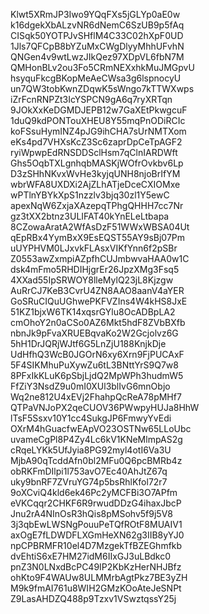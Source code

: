 Klwt5XRmJP3Iwo9YQqFXs5jGLYp0aE0w
k16dgekXbALzvNR6dNemC6SzUB9p5fAq
CISqk50YOTPJvSHflM4C33C02hXpF0UD
1Jls7QFCpB8bYZuMxCWgDlyyMhhUFvhN
QNGen4v9wtLwzJIkQez97XDpVL6fbN7M
QMHonBLv2ou3Fo5CRmNEXxhkMuJMGpvU
hsyquFkcgBKopMeAeCWsa3g6lspnocyU
un7QW3tobKwnZDqwK5sWngo7kTTWXwps
iZrFcnRNPZt3IcYSPCN9gA6q7ryXRTqn
9JOkXxKeDGMDJEPB12w7GaXEtPkwgcuF
1duQ9kdPONTouXHEU8Y55mqPnODiRCIc
koFSsuHymINZ4pJG9ihCHA7sUrNMTXom
eKs4pd7VHXsKcZ3Sc6zaprDpCeTpAGF2
ryiWpwpEdRNSDDSclHsm7qClnIARDWft
Ghs5OqbTXLgnhqbMASKjWOfrOvkbv6Lp
D3zSHhNKvxWvHe3kyjqUNH8njoBrIfYM
wbrWFA8UXDXi2AjZLhATjeDceCXIOMxe
wPTlnYBYkXpS1nzzlv3bjq30zl1Y5ewC
apexNqW6ZxjaXAzepqTPhgQHHH7cc7Nr
gz3tXX2btnz3ULIFAT40kYnELeLtbapa
8CZowaAratA2WfAsDzF51WWxWBSA04Ut
qEpRBx4YymBxX9EsEQST55AY9sBj07Pm
uUYPHVM0LJxvkFLAsxVIKfYnn6f2pSBr
Z0553awZxmpiAZpfhCUJmbwvaHAA0w1C
dsk4mFmo5RHDIHjgrEr26JpzXMg3Fsq5
4XXad55IpSRWOY8lleMylQ23jL8Kjzgw
AuRrCJ7KeB3CvrU4ZN8AAO8aanV4aYER
GoSRuCIQuUGhwePKFVZIns4W4kHS8JxE
51KZ1bjxW6TK14xqsrGYlu8OcADBpLA2
cmOhoY2n0aCSo0AZ6Mkt5hdF8ZVbBXfb
nbnJk9pFvaXRUEBqvaKo2W2Gcjolvz6G
5hH1DrJQRjWJtf6G5LnZjU188KnjkDje
UdHfhQ3WcB0JGOrN6xy6Xrn9FjPUCAxF
5F4SIKMhuPuXywZu6tL3BNttYrS9Q7w8
8PFxIkKLuK6pSbjLjdQ2MpWPh3hudmW5
FfZiY3NsdZ9u0mI0XUl3blIvG6mnObjo
Wq2ne812U4xEVj2FhahpQcReA78pMHf7
QTPaVNJoPX2qeCUOV36PWwpyHUJa8HhW
lTsF5Ssxv10Y1cc4SukgJP6FmwyYvEdi
OXrM4hGuacfwEApVO23OSTNw65LLoUbc
uvameCgPl8P4Zy4Lc6kV1KNeMlmpAS2g
cRqeLYKk5UfJyia8PG92myl4otI6Va3U
MjbA90qTcddAfn0bl2MFu0Q6pcBMRb4z
obRKFmDIlpi1l753avO7Ec40AhJtZ67q
uky9bnRF7ZVruYG74p5bsRhlKfol72r7
9oXCviQ4kld6ek46Pc2yMCFBi3O7APfm
eVKCqqr2CHKF6R9rwudDDzG4ihaxJbcP
Jnu2rA4NInOsR3hQis8pMSohv5f9j5V8
3j3qbEwLWSNgPouuPeTQfROtF8MUAIV1
axOgE7fLDWDFLXGmHeXN62g3IIB8yYJ0
npCPBRMFR10el4D7MzgekTfBZEGhmfkb
dvEhtiS6xE7HM27idM6IIxGJ3uLBdkc0
pnZ3N0LNxdBcPC49IP2KbKzHerNHJBfz
ohKto9F4WAUw8ULMMrbAgtPkz7BE3yZH
M9k9fmAI761u8WIH2GMzKOoAteJeSNPt
Z9LasAHDZQ488p9Tzxv1VSwztqssY25j
